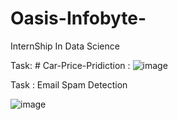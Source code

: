 # Oasis-Infobyte-
InternShip In Data Science 

Task:  # Car-Price-Pridiction :
![image](https://github.com/Shivam-7800/Oasis-Infobyte-/assets/85841071/3e4677ea-d7b4-4fde-8b6c-5ad7a6a0eee9)

Task : Email Spam Detection 

![image](https://github.com/Shivam-7800/Oasis-Infobyte-/assets/85841071/ae8b3655-1772-4101-8d1c-2b8e934c91f3)



